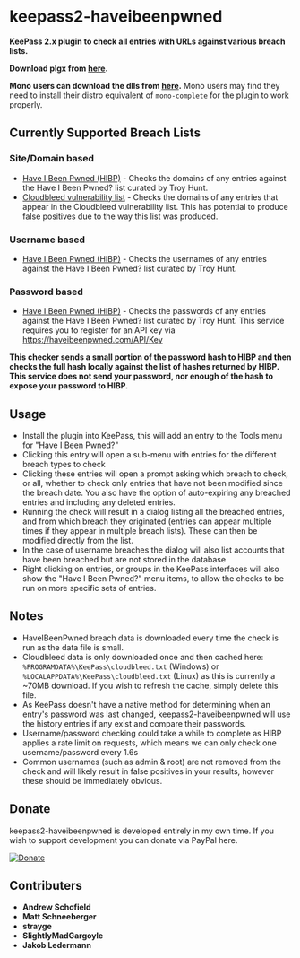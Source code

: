 # keepass2-haveibeenpwned

**KeePass 2.x plugin to check all entries with URLs against various breach lists.**

**Download plgx from [here](https://github.com/andrew-schofield/keepass2-haveibeenpwned/raw/master/HaveIBeenPwned.plgx).**

**Mono users can download the dlls from [here](https://github.com/andrew-schofield/keepass2-haveibeenpwned/tree/master/mono).**
Mono users may find they need to install their distro equivalent of `mono-complete` for the plugin to work properly.

## Currently Supported Breach Lists

### Site/Domain based
* [Have I Been Pwned (HIBP)](https://haveibeenpwned.com/) - Checks the domains of any entries against the Have I Been Pwned? list curated by Troy Hunt.
* [Cloudbleed vulnerability list](https://github.com/pirate/sites-using-cloudflare) - Checks the domains of any entries that appear in the Cloudbleed vulnerability list. This has potential to produce false positives due to the way this list was produced.

### Username based
* [Have I Been Pwned (HIBP)](https://haveibeenpwned.com/) - Checks the usernames of any entries against the Have I Been Pwned? list curated by Troy Hunt.

### Password based
* [Have I Been Pwned (HIBP)](https://haveibeenpwned.com/) - Checks the passwords of any entries against the Have I Been Pwned? list curated by Troy Hunt. This service requires you to register for an API key via https://haveibeenpwned.com/API/Key

**This checker sends a small portion of the password hash to HIBP and then checks the full hash locally against the list of hashes returned by HIBP. This service does not send your password, nor enough of the hash to expose your password to HIBP.**

## Usage

* Install the plugin into KeePass, this will add an entry to the Tools menu for "Have I Been Pwned?"
* Clicking this entry will open a sub-menu with entries for the different breach types to check
* Clicking these entries will open a prompt asking which breach to check, or all, whether to check only entries that have not been modified since the breach date. You also have the option of auto-expiring any breached entries and including any deleted entries.
* Running the check will result in a dialog listing all the breached entries, and from which breach they originated (entries can appear multiple times if they appear in multiple breach lists). These can then be modified directly from the list.
* In the case of username breaches the dialog will also list accounts that have been breached but are not stored in the database
* Right clicking on entries, or groups in the KeePass interfaces will also show the "Have I Been Pwned?" menu items, to allow the checks to be run on more specific sets of entries.


## Notes

* HaveIBeenPwned breach data is downloaded every time the check is run as the data file is small.
* Cloudbleed data is only downloaded once and then cached here: `%PROGRAMDATA%\KeePass\cloudbleed.txt` (Windows) or `%LOCALAPPDATA%\KeePass\cloudbleed.txt` (Linux) as this is currently a ~70MB download. If you wish to refresh the cache, simply delete this file.
* As KeePass doesn't have a native method for determining when an entry's password was last changed, keepass2-haveibeenpwned will use the history entries if any exist and compare their passwords.
* Username/password checking could take a while to complete as HIBP applies a rate limit on requests, which means we can only check one username/password every 1.6s
* Common usernames (such as admin & root) are not removed from the check and will likely result in false positives in your results, however these should be immediately obvious.

## Donate

keepass2-haveibeenpwned is developed entirely in my own time. If you wish to support development you can donate via PayPal here.

[![Donate](https://img.shields.io/badge/Donate-PayPal-green.svg)](https://www.paypal.com/cgi-bin/webscr?cmd=_s-xclick&hosted_button_id=S2DVYTS47PX4S)

## Contributers

* **Andrew Schofield**
* **Matt Schneeberger**
* **strayge**
* **SlightlyMadGargoyle**
* **Jakob Ledermann**